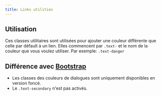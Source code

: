 ```yaml
---
title: Links utilities
---
```


## Utilisation

Ces classes utilitaires sont utilisées pour ajouter une couleur différente que celle par défault à un lien. Elles commencent par <code>.text-</code> et le nom de la couleur que vous voulez utiliser.
Par exemple: <code>.text-danger</code>

## Différence avec [Bootstrap](https://getbootstrap.com/docs/4.0/utilities/colors/)

* Les classes des couleurs de dialogues sont uniquement disponibles en version foncé.
* Le <code>.text-secondary</code> n'est pas activés.